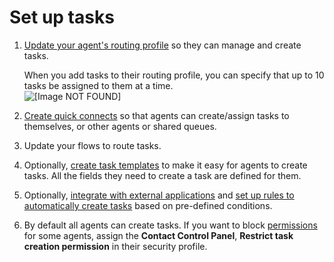 # Set up tasks<a name="concepts-getting-started-tasks"></a>

1. [Update your agent's routing profile](routing-profiles.md) so they can manage and create tasks\.

   When you add tasks to their routing profile, you can specify that up to 10 tasks be assigned to them at a time\.  
![\[Image NOT FOUND\]](http://docs.aws.amazon.com/connect/latest/adminguide/images/tasks-routing-profile-2.png)

1. [Create quick connects](quick-connects.md) so that agents can create/assign tasks to themselves, or other agents or shared queues\.

1. Update your flows to route tasks\.

1. Optionally, [create task templates](task-templates.md) to make it easy for agents to create tasks\. All the fields they need to create a task are defined for them\.

1. Optionally, [integrate with external applications](integrate-external-apps-tasks.md) and [set up rules to automatically create tasks](add-rules-task-creation.md) based on pre\-defined conditions\.

1. By default all agents can create tasks\. If you want to block [permissions](task-template-permissions.md) for some agents, assign the **Contact Control Panel**, **Restrict task creation permission** in their security profile\.